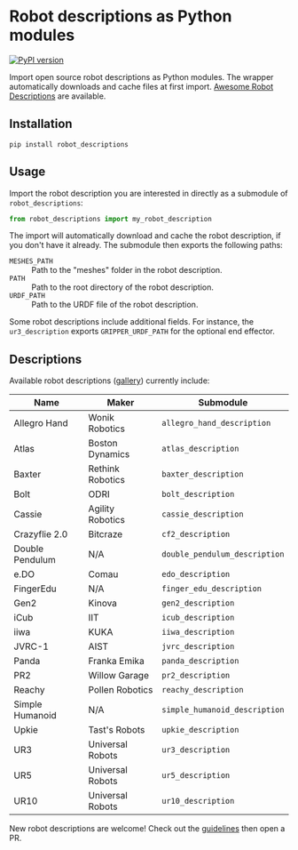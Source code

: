 # Robot descriptions as Python modules

[![PyPI version](https://img.shields.io/pypi/v/robot_descriptions)](https://pypi.org/project/robot_descriptions/)

Import open source robot descriptions as Python modules. The wrapper automatically downloads and cache files at first import. [Awesome Robot Descriptions](https://github.com/stephane-caron/awesome-robot-descriptions) are available.

## Installation

```console
pip install robot_descriptions
```

## Usage

Import the robot description you are interested in directly as a submodule of ``robot_descriptions``:

```python
from robot_descriptions import my_robot_description
```

The import will automatically download and cache the robot description, if you don't have it already. The submodule then exports the following paths:

<dl>
    <dt>
        <code>MESHES_PATH</code>
    </dt>
    <dd>
        Path to the "meshes" folder in the robot description.
    </dd>
    <dt>
        <code>PATH</code>
    </dt>
    <dd>
        Path to the root directory of the robot description.
    </dd>
    <dt>
        <code>URDF_PATH</code>
    </dt>
    <dd>
        Path to the URDF file of the robot description.
    </dd>
</dl>

Some robot descriptions include additional fields. For instance, the ``ur3_description`` exports ``GRIPPER_URDF_PATH`` for the optional end effector.

## Descriptions

Available robot descriptions ([gallery](https://github.com/stephane-caron/awesome-robot-descriptions#gallery)) currently include:

| Name                  | Maker            | Submodule                     |
|-----------------------|------------------| ------------------------------|
| Allegro Hand          | Wonik Robotics   | `allegro_hand_description`    |
| Atlas                 | Boston Dynamics  | `atlas_description`           |
| Baxter                | Rethink Robotics | `baxter_description`          |
| Bolt                  | ODRI             | `bolt_description`            |
| Cassie                | Agility Robotics | `cassie_description`          |
| Crazyflie 2.0         | Bitcraze         | `cf2_description`             |
| Double Pendulum       | N/A              | `double_pendulum_description` |
| e.DO                  | Comau            | `edo_description`             |
| FingerEdu             | N/A              | `finger_edu_description`      |
| Gen2                  | Kinova           | `gen2_description`            |
| iCub                  | IIT              | `icub_description`            |
| iiwa                  | KUKA             | `iiwa_description`            |
| JVRC-1                | AIST             | `jvrc_description`            |
| Panda                 | Franka Emika     | `panda_description`           |
| PR2                   | Willow Garage    | `pr2_description`             |
| Reachy                | Pollen Robotics  | `reachy_description`          |
| Simple Humanoid       | N/A              | `simple_humanoid_description` |
| Upkie                 | Tast's Robots    | `upkie_description`           |
| UR3                   | Universal Robots | `ur3_description`             |
| UR5                   | Universal Robots | `ur5_description`             |
| UR10                  | Universal Robots | `ur10_description`            |

New robot descriptions are welcome! Check out the [guidelines](CONTRIBUTING.md) then open a PR.

